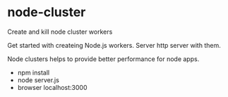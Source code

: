 # node-cluster
Create and kill node cluster workers

Get started with createing Node.js workers.
Server http server with them.

Node clusters helps to provide better performance for node apps.

* npm install
* node server.js
* browser localhost:3000
